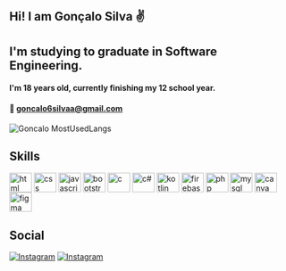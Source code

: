 ## Hi! I am Gonçalo Silva ✌️

## I'm studying to graduate in Software Engineering.

#### I'm 18 years old, currently finishing my 12 school year.
#### 📧 goncalo6silvaa@gmail.com

![Goncalo MostUsedLangs](https://github-readme-stats.vercel.app/api/top-langs/?username=goncalosilvaa6&hide_progress=false)

## Skills
<div style="display: inline_block">
    <img align="center" alt="html" height="35" width="40" src="https://cdn.jsdelivr.net/gh/devicons/devicon/icons/html5/html5-original.svg" />
    <img align="center" alt="css" height="35" width="40" src="https://cdn.jsdelivr.net/gh/devicons/devicon/icons/css3/css3-original.svg" />
    <img align="center" alt="javascript" height="35" width="40" src="https://cdn.jsdelivr.net/gh/devicons/devicon/icons/javascript/javascript-original.svg" />
    <img align="center" alt="bootstrap" height="35" width="40" src="https://cdn.jsdelivr.net/gh/devicons/devicon/icons/bootstrap/bootstrap-original.svg" />
    <img align="center" alt="c" height="35" width="40" src="https://cdn.jsdelivr.net/gh/devicons/devicon/icons/c/c-original.svg" />
    <img align="center" alt="c#" height="35" width="40" src="https://cdn.jsdelivr.net/gh/devicons/devicon/icons/csharp/csharp-original.svg" />
    <img align="center" alt="kotlin" height="35" width="40" src="https://cdn.jsdelivr.net/gh/devicons/devicon/icons/kotlin/kotlin-original.svg" />
    <img align="center" alt="firebase" height="35" width="40" src="https://cdn.jsdelivr.net/gh/devicons/devicon/icons/firebase/firebase-plain.svg" />
    <img align="center" alt="php" height="35" width="40" src="https://cdn.jsdelivr.net/gh/devicons/devicon/icons/php/php-original.svg" />
    <img align="center" alt="mysql" height="35" width="40" src="https://cdn.jsdelivr.net/gh/devicons/devicon/icons/mysql/mysql-original.svg" />
    <img align="center" alt="canva" height="35" width="40" src="https://cdn.jsdelivr.net/gh/devicons/devicon/icons/canva/canva-original.svg" />
    <img align="center" alt="figma" height="35" width="40" src="https://cdn.jsdelivr.net/gh/devicons/devicon/icons/figma/figma-original.svg" />
</div>

## Social
[![Instagram](https://img.shields.io/badge/Instagram-E4405F?style=for-the-badge&logo=instagram&logoColor=white)](https://www.instagram.com/goncalosilvaa6/)
[![Instagram](https://img.shields.io/badge/GitHub-100000?style=for-the-badge&logo=github&logoColor=white)](https://github.com/goncalosilvaa6)
